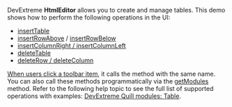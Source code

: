 DevExtreme **HtmlEditor** allows you to create and manage tables. This demo shows how to perform the following operations in the UI:

- <a href="https://github.com/DevExpress/devextreme-quill/blob/master/docs/modules/table.md#inserttable" target="_blank">insertTable</a>
- <a href="" target="_blank">insertRowAbove</a> / <a href="https://github.com/DevExpress/devextreme-quill/blob/master/docs/modules/table.md#insertrowbelow" target="_blank">insertRowBelow</a>
- <a href="https://github.com/DevExpress/devextreme-quill/blob/master/docs/modules/table.md#insertcolumnright" target="_blank">insertColumnRight / <a href="https://github.com/DevExpress/devextreme-quill/blob/master/docs/modules/table.md#insertcolumnleft" target="_blank">insertColumnLeft
- <a href="https://github.com/DevExpress/devextreme-quill/blob/master/docs/modules/table.md#deletetable" target="_blank">deleteTable
- <a href="https://github.com/DevExpress/devextreme-quill/blob/master/docs/modules/table.md#deleterow" target="_blank">deleteRow / <a href="https://github.com/DevExpress/devextreme-quill/blob/master/docs/modules/table.md#deletecolumn" target="_blank">deleteColumn

When users click a toolbar [item](/Documentation/ApiReference/UI_Widgets/dxHtmlEditor/Configuration/toolbar/items/), it calls the method with the same name. You can also call these methods programmatically via the [getModules](/Documentation/ApiReference/UI_Widgets/dxHtmlEditor/Methods/#getModulemoduleName) method. Refer to the following help topic to see the full list of supported operations with examples: <a href="https://github.com/DevExpress/devextreme-quill/blob/master/docs/modules/table.md">DevExtreme Quill modules: Table</a>.